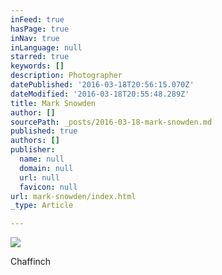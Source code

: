 ```yaml
---
inFeed: true
hasPage: true
inNav: true
inLanguage: null
starred: true
keywords: []
description: Photographer
datePublished: '2016-03-18T20:56:15.070Z'
dateModified: '2016-03-18T20:55:48.289Z'
title: Mark Snowden
author: []
sourcePath: _posts/2016-03-18-mark-snowden.md
published: true
authors: []
publisher:
  name: null
  domain: null
  url: null
  favicon: null
url: mark-snowden/index.html
_type: Article

---
```

![](https://the-grid-user-content.s3-us-west-2.amazonaws.com/9faef749-c474-4ff3-a701-a12f23080c8d.jpg)

Chaffinch